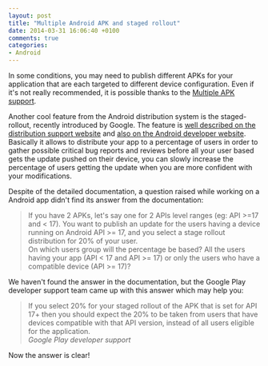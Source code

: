 ```yaml
---
layout: post
title: "Multiple Android APK and staged rollout"
date: 2014-03-31 16:06:40 +0100
comments: true
categories: 
- Android
---
```


In some conditions, you may need to publish different APKs for your application that are each targeted to different device configuration. Even if it's not really recommended, it is possible thanks to the [Multiple APK support][1].

Another cool feature from the Android distribution system is the staged-rollout, recently introduced by Google. The feature is [well described on the distribution support website][2] and [also on the Android developer website][3].  
Basically it allows to distribute your app to a percentage of users in order to gather possible critical bug reports and reviews before all your user based gets the update pushed on their device, you can slowly increase the percentage of users getting the update when you are more confident with your modifications.

Despite of the detailed documentation, a question raised while working on a Android app didn't find its answer from the documentation:

> If you have 2 APKs, let's say one for 2 APIs level ranges (eg: API >=17 and < 17). You want to publish an update for the users having a device running on Android API >= 17, and you select a stage rollout distribution for 20% of your user.  
On which users group will the percentage be based? All the users having your app (API < 17 and API >= 17) or only the users who have a compatible device (API >= 17)?

<!-- more -->

We haven't found the answer in the documentation, but the Google Play developer support team came up with this answer which may help you:
> If you select 20% for your staged rollout of the APK that is set for API 17+ then you should expect the 20% to be taken from users that have devices compatible with that API version, instead of all users eligible for the application.  
<cite>Google Play developer support</cite>

Now the answer is clear!

[1]: http://developer.android.com/google/play/publishing/multiple-apks.html
[2]: https://support.google.com/googleplay/android-developer/answer/3131213
[3]: http://developer.android.com/distribute/googleplay/about/distribution.html